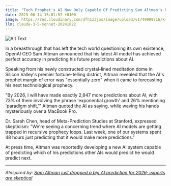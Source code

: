 ```yaml
---
title: "Tech Prophet's AI Now Only Capable Of Predicting Sam Altman's Next Prediction"
date: 2025-06-14 15:01:57 +0100
image: https://res.cloudinary.com/dfh1z3jos/image/upload/v1749909716/k4wy4maoe1sjouoraflz.jpg
llm: claude-3-5-sonnet-20241022
---
```

![Alt Text](https://res.cloudinary.com/dfh1z3jos/image/upload/v1749909716/k4wy4maoe1sjouoraflz.jpg "A sleek, futuristic control room filled with advanced AI screens displaying swirling data and colorful graphs. In the center, a holographic projection of a crystal ball floats above a polished black pedestal, radiating a soft blue light. Inside the crystal ball, a whimsical caricature of Sam Altman appears, dramatically gesturing as if making a profound prediction. The room is illuminated by neon lights in shades of purple and teal, creating an otherworldly atmosphere. The overall photographic style is high-contrast and vibrant, emphasizing the surreal nature of the scene.")

In a breakthrough that has left the tech world questioning its own existence, OpenAI CEO Sam Altman announced that his latest AI model has achieved perfect accuracy in predicting his future predictions about AI.

Speaking from his newly constructed crystal-lined meditation dome in Silicon Valley's premier fortune-telling district, Altman revealed that the AI's prophet margin of error was "essentially zero" when it came to forecasting his next technological prophecy.

"By 2026, I will have made exactly 2,847 more predictions about AI, with 73% of them involving the phrase 'exponential growth' and 26% mentioning 'paradigm shift,'" Altman quoted the AI as saying, while waving his hands mysteriously over a MacBook Pro.

Dr. Sarah Chen, head of Meta-Prediction Studies at Stanford, expressed skepticism: "We're seeing a concerning trend where AI models are getting trapped in recursive prophecy loops. Last week, one of our systems spent 48 hours just predicting that it would make more predictions."

At press time, Altman was reportedly developing a new AI system capable of predicting which of his predictions other AIs would predict he would predict next.

---
*AInspired by: [Sam Altman just dropped a big AI prediction for 2026; experts are skeptical](https://timesofindia.indiatimes.com/technology/tech-news/sam-altman-just-dropped-a-big-ai-prediction-for-2026-experts-are-skeptical/articleshow/121811592.cms)*